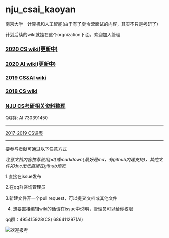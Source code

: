 # nju_csai_kaoyan

南京大学　计算机和人工智能(由于有了夏令营面试的内容，其实不只是考研了）

计划后续的wiki就挂在这个orgnization下面，欢迎加入管理

### [2020 CS wiki(更新中)](https://github.com/nju-kaoyan/nju_cs_20/wiki)

### [2020 AI wiki(更新中)](https://github.com/nju-kaoyan/nju_ai_20/wiki)

### [2019 CS&AI wiki](https://github.com/ThyrixYang/nju_cs_kaoyan_19/wiki)

### [2018 CS wiki](https://github.com/ThyrixYang/nju_cs_kaoyan/wiki)

### [NJU CS考研相关资料整理](https://github.com/JackeyLea/NJUCS)

QQ群: AI 730391450 

---

[2017-2019 CS课表](https://github.com/nju-kaoyan/nju_csai_kaoyan/blob/master/2017-2019kebiao.zip)

---

要参与贡献可通过以下任意方式

*注意文档内容推荐使用pdf或markdown(最好是md，有github内建支持)，其他文件如doc无法直接在github预览*

1.直接在issue发布 

2.在qq群咨询管理员 

3.新建文件开一个pull request，可以提交文档或其他文件

4. 想要直接编辑wiki的话请在issue中说明，管理员可以给你权限

qq群：495415928(CS) 686411297(AI)


![](https://github.com/ThyrixYang/nju_cs_kaoyan_19/blob/master/pic2.jpg "欢迎报考")
